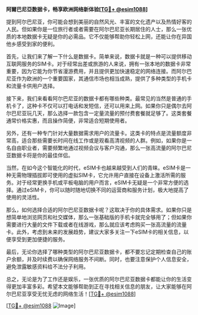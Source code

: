**阿爾巴尼亞数据卡，畅享欧洲网络新体验[[TG💪+ @esim1088](https://t.me/s/esim1088)]**

提到阿尔巴尼亚，你可能会想到美丽的自然风光、丰富的文化遗产以及热情好客的人民。但如果你是一位旅行者或者需要在阿尔巴尼亚长期居住的人士，那么一张优质的本地数据卡无疑是你的必需品。它不仅能够帮助你轻松上网，还能让你在异国他乡感受到家的便利。

首先，让我们来了解一下什么是数据卡。简单来说，数据卡就是一种可以提供移动互联网服务的SIM卡。对于经常出差或旅游的人来说，拥有一张本地的数据卡非常重要，因为它能为你节省漫游费用，并且提供更加快速稳定的网络连接。而阿尔巴尼亚作为欧洲的一个重要国家，其通信市场也相当成熟，提供了多种类型的手机卡和流量卡供用户选择。

接下来，我们来看看阿尔巴尼亚的数据卡都有哪些种类。最常见的当然是普通的手机卡了，这种卡不仅可以打电话和发短信，还可以用来上网。如果你只是偶尔去阿尔巴尼亚玩几天，那么选择一款包含一定量流量的预付费套餐就足够了。这类套餐通常价格实惠，而且操作简便，非常适合短期使用者。

另外，还有一种专门针对大量数据需求用户的流量卡。这类卡的特点是流量额度非常高，适合那些需要长时间在线工作或是观看高清视频的人群。例如，如果你是一名自由职业者，需要频繁地通过视频会议与客户沟通，那么一张高流量的阿尔巴尼亚数据卡将是你的最佳伴侣。

当然，在如今这个智能化的时代，eSIM卡也越来越受到人们的青睐。eSIM卡是一种无需物理插拔即可使用的虚拟SIM卡，它允许用户直接在设备上激活所需的服务。对于经常更换手机或平板电脑的用户而言，eSIM卡无疑是一个非常方便的选择。通过eSIM卡，你可以随时随地切换不同的运营商和服务计划，极大地提高了使用的灵活性。

那么，如何选择合适的阿尔巴尼亚数据卡呢？这取决于你的具体需求。如果你只是想简单地浏览网页和社交媒体，那么一张基础版的手机卡就完全够用了；但如果你需要进行大量的文件下载或者在线游戏，那么就应该考虑购买一张高流量的流量卡。此外，考虑到未来的发展趋势，建议大家多关注一下eSIM卡的相关信息，以便享受到更加便捷的服务。

最后，无论你选择了哪种类型的阿尔巴尼亚数据卡，都不要忘记定期检查自己的账户余额，并及时续费以确保网络服务不间断。同时，也要注意保护个人信息安全，避免泄露敏感资料给不法分子利用。

总之，无论是为了工作还是娱乐，一张优质的阿尔巴尼亚数据卡都能让你的生活变得更加丰富多彩。希望本文能够帮助到正在寻找相关信息的朋友，让大家能够在阿尔巴尼亚享受无忧无虑的网络生活！[[TG💪+ @esim1088](https://t.me/s/esim1088)]

[[TG💪+ @esim1088](https://t.me/s/esim1088) ![Image](https://i.postimg.cc/4NQfJmqS/Snipaste-2025-05-13-00-14-12.png)]